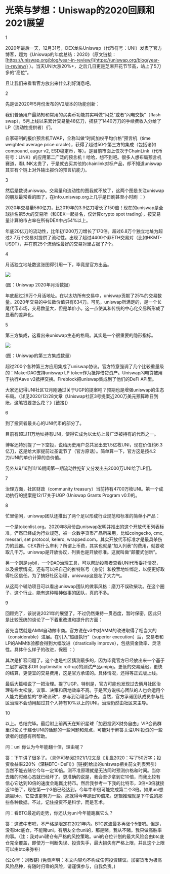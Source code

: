 # 光荣与梦想：Uniswap的2020回顾和2021展望

1

2020年最后一天，12月31号，DEX龙头Uniswap（代币符号：UNI）发表了官方博客，题为《Uniswap的年度总结：2020》（原文链接：[https://uniswap.org/blog/year-in-review/](https://uniswap.org/blog/year-in-review/) ）。当天UNI大涨20%+，之后几日更是芝麻开花节节高，站上了5刀多的“高位”。

且让我们来看看官方放出来什么利好消息吧。

2

先是谈2020年5月份发布的V2版本的功能创新：

我们普通用户最熟知和常用的买卖币功能其实叫做“闪兑”或者“闪电交换”（flash swap），5月上线以来累计交易量48亿刀，捕获了1440万刀的手续费收入分给了LP（流动性提供者）们。

自家研制的报价预言机TWAP，全称叫做“时间加权平均价格”预言机（time weighted average price oracle），获得了超过50个第三方的集成（包括诸如compound, augur v2, ESD稳定币，等）。是目前市面上仅次于ChainLink（代币符号：LINK）的应用第二广泛的预言机！哈哈，想不到吧。很多人想布局预言机赛道，看LINK太贵了，于是就去买其他的chainlink对标产品，却不知道uniswap其实有个链上对外输出报价的预言机能力。

3

然后是数说uniswap。交易量和流动性的图我就不放了，这两个图是关注uniswap的朋友最常看的图了，在info.uniswap.org上几乎是日刷甚至小时刷 ：）

2020年交易量580亿刀，比2019年的3.9亿刀增长了150倍！现在的uniswap是全球排名第5大的交易所（和CEX一起排名，仅计算crypto spot trading），按交易量计算的市占率在所有DEX中占54%以上。

年底20亿刀的流动性，比年初1200万刀增长了170倍。超过6.8万个独立地址为超过2.7万个交易对提供了流动性。出现了超过4400个非ETH交易对（比如HKMT-USDT），并在前25个流动性最好的交易对里占据了7个。

4

月活独立地址数这张图得引用一下，毕竟是官方出品。

![](https://github.com/hmisty/hmisty.github.io/tree/a0b5074547926352211bb020cd70bbf4afba0ca1/images/2021/20210104-2.jpg)

\(图：Uniswap 2020年月活数据\)

年底超过29万个月活地址。在以太坊所有交易中，uniswap贡献了25%的交易数量。2020年交易的中位数价值只有634刀。可见，uniswap所满足的，是一个长尾代币市场，交易数量大，但是单价小。这一点使其和传统的中心化交易所形成了显著的差异化。

5

第三方集成，这看出来uniswap生态的格局。其实是一个很重要的隐形指标。

![](https://github.com/hmisty/hmisty.github.io/tree/a0b5074547926352211bb020cd70bbf4afba0ca1/images/2021/20210104-3.jpg)

\(图：Uniswap的第三方集成数量\)

超过200个各种第三方应用集成了uniswap协议。官方特意强调了几个比较重量级的：MakerDAO支持uniswap LP token作为抵押借贷资产。Uniswap闪电贷被用于执行Aave v2抵押交换。Fireblock把uniswap集成到了他们的DeFi API里。

大家还记得UNI社区12月刚通过关于UGP的提案吧？预期也是增强uniswap的生态布局。（详见2020/12/28文章《Uniswap社区3号提案近200万美元预算昨日到账，这笔钱要怎么花？》\[链接\]）

6

到了投资者最关心的UNI代币的部分了。

目前有超过11万地址持有UNI，使得它成为以太坊上最广泛被持有的代币之一。

博客还特别提了一下空投，说给历史用户总共发出去1.5亿枚UNI，现在价值约6.3亿刀，这是给大家提前过圣诞节了（官方原话）。简单算一下，官方这是按4.2刀/UNI的单价计算的总价值。

另外从9/16到11/16期间第一期流动性挖矿又分发出去2000万UNI给了LP们。

7

治理方面，社区财政（community treasury）当前持有4700万枚UNI。第一个成功执行的提案是12/17关于UGP \(Uniswap Grants Program v0.1\)的。

8

忙里偷闲，uniswap团队还推出了两个足以形成行业规范和标准的简单小产品：

一个是tokenlist.org。2020年8月份由uniswap发明并推出的这个开放代币列表标准，俨然已经成为行业规范，被一众数字货币产品所采用，比如coingecko, cmc, messari, set protocol, kelero, wrapped.com。其实开放代币标准才是最具杀伤力的武器。CEX靠什么牟利？所谓上币费，其实也就是“加入列表”的费用，就要收取几千万。uniswap是开放协议，列表也是开放标准。这就叫做“颠覆式创新”。

另一个则是sybil，一个DAO治理工具，可以帮助投票者查看UNI代币委托情况，以及投票情况，还有可以把自己的推特账号（身份）和投票地址绑定，以便更好取得社区信任。为了搞好社区治理，uniswap这是花了大力气。

从这两个​辅助项目可以看出uniswap团队的做事风格：磨刀不误砍柴功。在这个圈子、这个行业，能有这种精神做事的团队，真的不多。​

9

回顾完了，该说说2021年的展望了。不过仍然秉持一贯态度，暂时保密。因此只是比较笼统的谈论了一下着重改进和提升的方面：

首先当然就是AMM自动做市商。官方说在v3中对AMM的改进取得了相当大的（considerable）进展。在引入“超级执行”（superior execution）后，交易者和LP的AMM体验都会得到大幅改进（drastically improve），包括资金效率、灵活性。具体什么样子的改进，保密 ：）

其次是扩容问题了。这个也是社区猜测最多的，因为毕竟官方已经放出来一个基于二层扩容技术OR \(optimisitic roll-up\)的测试产品unipig。更低的交易延迟，更快的结算，更便宜的交易费用，这是官方承诺的。具体情况，还得等正式版上线。

最后大篇幅说了一把治理。提了UGP。特别是，官方可能也发现过去俩月社区治理有些太松散，议事、决策和落地效率不高。于是官方说核心团队的人也会运用个人能力更直接的“参政议政”，参与到治理当中去。当然，官方承诺团队成员参与社区治理不会动用超过其个人持有10%以上的UNI。治理仍然由社区来主导。

10

以上。总结完毕。最后附上前两天在知识星球「加密投资X财务自由」VIP会员群里讨论关于建仓UNI的话题的一些问题和观点，可能对于解答关注UNI投资的一些读者的疑惑有所帮助。

问：uni 你认为今年能翻十倍，理由呢？

答：下午讲了很多了。（具体可参阅2021/1/2文章《复盘2020：写了50万字；投资收益率220%（深耕BTC+DeFi）》\[链接\]给出的uniswap相关前文列表索引） 当然不能去赌它今年一定10倍。测不准原理就是无法同时预测价格和时间。当你去赌的时候心态就已经坏了。更准确的说是，我会至少拿到它10倍，而我比较有信心它达到10倍的速度会跑赢比特币。然后我参考一下我的比特币，3倍\*3倍就接近10倍了，现在第一个3倍已经达到，今年牛市很可能完成第二个3倍。如果uni想跑赢btc，它应该更努力一些。那就得今年跑出10倍来。逻辑推理就是下午说的那些各种数据。不过，记住投资不是科学，而是艺术。

问：看BTC最近的走势，你还认为uni今年能跑赢它么？

答：这波牛市吧，不严格是限定在2021年内。BTC这波最多再涨个5倍吧。但是，没有btc底仓，不能赌uni。有朋友全仓uni的，那是赌。我从不赌。我只做高胜率的事。（注：我对uni建仓有严格的风控策略。uni的仓位计划的最大风险会由btc底仓完全覆盖，即使万一判断失误、投资失手，最大损失有严格上限，并且这个上限可以由btc来弥补）

\(公众号：刘教链\)  \(免责声明：本文内容均不构成任何投资建议。加密货币为极高风险品种，有随时归零的风险，请谨慎参与，自我负责。\)

